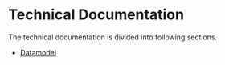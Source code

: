# Technical Documentation
The technical documentation is divided into following sections.

- [Datamodel](datamodel.md)

